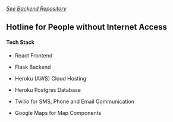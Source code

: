 
[*See Backend Repository*](https://github.com/dostuffthatmatters/callcenter-backend)

## Hotline for People without Internet Access

#### Tech Stack

* React Frontend
* Flask Backend

* Heroku (AWS) Cloud Hosting
* Heroku Postgres Database

* Twilio for SMS, Phone and Email Communication
* Google Maps for Map Components
